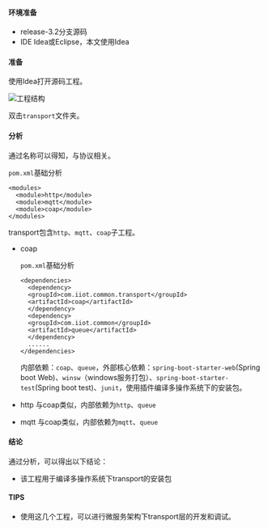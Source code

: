 #### 环境准备

- release-3.2分支源码
- IDE Idea或Eclipse，本文使用Idea


#### 准备

使用Idea打开源码工程。

![工程结构](../../image/工程结构.png)

双击`transport`文件夹。

#### 分析

通过名称可以得知，与协议相关。

`pom.xml`基础分析

```
<modules>
  <module>http</module>
  <module>mqtt</module>
  <module>coap</module>
</modules>
```

transport包含`http`、`mqtt`、`coap`子工程。

- coap

  `pom.xml`基础分析

  ```
  <dependencies>
    <dependency>
    <groupId>com.iiot.common.transport</groupId>
    <artifactId>coap</artifactId>
    </dependency>
    <dependency>
    <groupId>com.iiot.common</groupId>
    <artifactId>queue</artifactId>
    </dependency>
    ......
  </dependencies>
  ```

  内部依赖：`coap`、`queue`，外部核心依赖：`spring-boot-starter-web`(Spring boot Web)、`winsw`（windows服务打包）、`spring-boot-starter-test`(Spring boot test)、`junit`，使用插件编译多操作系统下的安装包。

- http
  与coap类似，内部依赖为`http`、`queue`

- mqtt
  与coap类似，内部依赖为`mqtt`、`queue`

#### 结论
通过分析，可以得出以下结论：
- 该工程用于编译多操作系统下transport的安装包

#### TIPS

- 使用这几个工程，可以进行微服务架构下transport层的开发和调试。